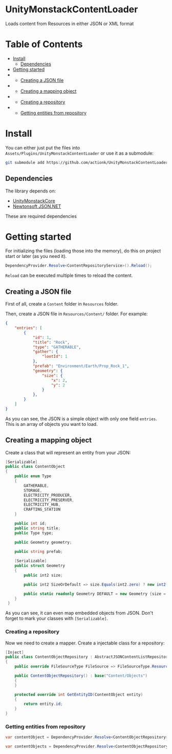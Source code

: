# UnityMonstackContentLoader

Loads content from Resources in either JSON or XML format

# Table of Contents

* [Install](#install)
  * [Dependencies](#dependencies)
* [Getting started](#getting-started)
* * [Creating a JSON file](#creating-a-json-file)
* * [Creating a mapping object](#creating-a-mapping-object)
* * [Creating a repository](#creating-a-repository)
* * [Getting entities from repository](#getting-entities-from-repository)

# Install


You can either just put the files into `Assets/Plugins/UnityMonstackContentLoader` or use it as a submodule:
```sh
git submodule add https://github.com/actionk/UnityMonstackContentLoader.git Assets/Plugins/UnityMonstackContentLoader
```

## Dependencies

The library depends on:
* [UnityMonstackCore](https://github.com/actionk/UnityMonstackCore)
* [Newtonsoft JSON.NET](https://www.newtonsoft.com/json)

These are required dependencies

# Getting started

For initializing the files (loading those into the memory), do this on project start or later (as you need it).

```cs
DependencyProvider.Resolve<ContentRepositoryService>().Reload();
```

`Reload` can be executed multiple times to reload the content.

## Creating a JSON file

First of all, create a `Content` folder in `Resources` folder.

Then, create a JSON file in `Resources/Content/` folder. For example:

```json
{
    "entries": [
        {
            "id": 1,
            "title": "Rock",
            "type": "GATHERABLE",
            "gather": {
                "lootId": 1
            },
            "prefab": "Environment/Earth/Prop_Rock_1",
            "geometry": {
                "size": {
                    "x": 2,
                    "y": 2
                }
            },
        }
    ]
}
```

As you can see, the JSON is a simple object with only one field `entries`. This is an array of objects you want to load.

## Creating a mapping object

Create a class that will represent an entity from your JSON:

```cs
[Serializable]
public class ContentObject
{
    public enum Type
    {
        GATHERABLE,
        STORAGE,
        ELECTRICITY_PRODUCER,
        ELECTRICITY_PRESERVER,
        ELECTRICITY_HUB,
        CRAFTING_STATION
    }

    public int id;
    public string title;
    public Type type;

    public Geometry geometry;

    public string prefab;
    
    [Serializable]
    public struct Geometry
    {
        public int2 size;

        public int2 SizeOrDefault => size.Equals(int2.zero) ? new int2(1, 1) : size;

        public static readonly Geometry DEFAULT = new Geometry {size = new int2(1, 1)};
    }
 }
```

As you can see, it can even map embedded objects from JSON. Don't forget to mark your classes with `[Serializable]`.

### Creating a repository

Now we need to create a mapper. Create a injectable class for a repository:

```cs
[Inject]
public class ContentObjectRepository : AbstractJSONContentListRepository<int, ContentObject>
{
    public override FileSourceType FileSource => FileSourceType.Resources;

    public ContentObjectRepository() : base("Content/Objects")
    {
    }

    protected override int GetEntityID(ContentObject entity)
    {
        return entity.id;
    }
}
```

### Getting entities from repository

```cs
var contentObject = DependencyProvider.Resolve<ContentObjectRepository>().GetByKey(objectId);
```

```cs
var contentObjects = DependencyProvider.Resolve<ContentObjectRepository>().GetAll();
```

